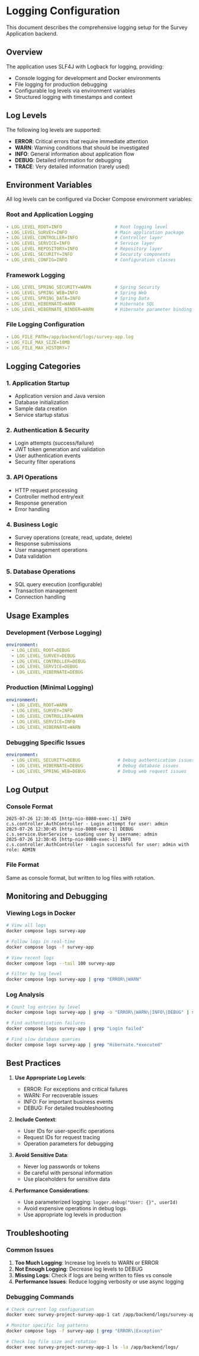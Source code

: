 # Logging Configuration

This document describes the comprehensive logging setup for the Survey Application backend.

## Overview

The application uses SLF4J with Logback for logging, providing:
- Console logging for development and Docker environments
- File logging for production debugging
- Configurable log levels via environment variables
- Structured logging with timestamps and context

## Log Levels

The following log levels are supported:
- **ERROR**: Critical errors that require immediate attention
- **WARN**: Warning conditions that should be investigated
- **INFO**: General information about application flow
- **DEBUG**: Detailed information for debugging
- **TRACE**: Very detailed information (rarely used)

## Environment Variables

All log levels can be configured via Docker Compose environment variables:

### Root and Application Logging
```yaml
- LOG_LEVEL_ROOT=INFO                    # Root logging level
- LOG_LEVEL_SURVEY=INFO                  # Main application package
- LOG_LEVEL_CONTROLLER=INFO              # Controller layer
- LOG_LEVEL_SERVICE=INFO                 # Service layer
- LOG_LEVEL_REPOSITORY=INFO              # Repository layer
- LOG_LEVEL_SECURITY=INFO                # Security components
- LOG_LEVEL_CONFIG=INFO                  # Configuration classes
```

### Framework Logging
```yaml
- LOG_LEVEL_SPRING_SECURITY=WARN         # Spring Security
- LOG_LEVEL_SPRING_WEB=INFO              # Spring Web
- LOG_LEVEL_SPRING_DATA=INFO             # Spring Data
- LOG_LEVEL_HIBERNATE=WARN               # Hibernate SQL
- LOG_LEVEL_HIBERNATE_BINDER=WARN        # Hibernate parameter binding
```

### File Logging Configuration
```yaml
- LOG_FILE_PATH=/app/backend/logs/survey-app.log
- LOG_FILE_MAX_SIZE=10MB
- LOG_FILE_MAX_HISTORY=7
```

## Logging Categories

### 1. Application Startup
- Application version and Java version
- Database initialization
- Sample data creation
- Service startup status

### 2. Authentication & Security
- Login attempts (success/failure)
- JWT token generation and validation
- User authentication events
- Security filter operations

### 3. API Operations
- HTTP request processing
- Controller method entry/exit
- Response generation
- Error handling

### 4. Business Logic
- Survey operations (create, read, update, delete)
- Response submissions
- User management operations
- Data validation

### 5. Database Operations
- SQL query execution (configurable)
- Transaction management
- Connection handling

## Usage Examples

### Development (Verbose Logging)
```yaml
environment:
  - LOG_LEVEL_ROOT=DEBUG
  - LOG_LEVEL_SURVEY=DEBUG
  - LOG_LEVEL_CONTROLLER=DEBUG
  - LOG_LEVEL_SERVICE=DEBUG
  - LOG_LEVEL_HIBERNATE=DEBUG
```

### Production (Minimal Logging)
```yaml
environment:
  - LOG_LEVEL_ROOT=WARN
  - LOG_LEVEL_SURVEY=INFO
  - LOG_LEVEL_CONTROLLER=WARN
  - LOG_LEVEL_SERVICE=INFO
  - LOG_LEVEL_HIBERNATE=WARN
```

### Debugging Specific Issues
```yaml
environment:
  - LOG_LEVEL_SECURITY=DEBUG              # Debug authentication issues
  - LOG_LEVEL_HIBERNATE=DEBUG             # Debug database issues
  - LOG_LEVEL_SPRING_WEB=DEBUG            # Debug web request issues
```

## Log Output

### Console Format
```
2025-07-26 12:30:45 [http-nio-8080-exec-1] INFO  c.s.controller.AuthController - Login attempt for user: admin
2025-07-26 12:30:45 [http-nio-8080-exec-1] DEBUG c.s.service.UserService - Loading user by username: admin
2025-07-26 12:30:45 [http-nio-8080-exec-1] INFO  c.s.controller.AuthController - Login successful for user: admin with role: ADMIN
```

### File Format
Same as console format, but written to log files with rotation.

## Monitoring and Debugging

### Viewing Logs in Docker
```bash
# View all logs
docker compose logs survey-app

# Follow logs in real-time
docker compose logs -f survey-app

# View recent logs
docker compose logs --tail 100 survey-app

# Filter by log level
docker compose logs survey-app | grep "ERROR\|WARN"
```

### Log Analysis
```bash
# Count log entries by level
docker compose logs survey-app | grep -o "ERROR\|WARN\|INFO\|DEBUG" | sort | uniq -c

# Find authentication failures
docker compose logs survey-app | grep "Login failed"

# Find slow database queries
docker compose logs survey-app | grep "Hibernate.*executed"
```

## Best Practices

1. **Use Appropriate Log Levels**:
   - ERROR: For exceptions and critical failures
   - WARN: For recoverable issues
   - INFO: For important business events
   - DEBUG: For detailed troubleshooting

2. **Include Context**:
   - User IDs for user-specific operations
   - Request IDs for request tracing
   - Operation parameters for debugging

3. **Avoid Sensitive Data**:
   - Never log passwords or tokens
   - Be careful with personal information
   - Use placeholders for sensitive data

4. **Performance Considerations**:
   - Use parameterized logging: `logger.debug("User: {}", userId)`
   - Avoid expensive operations in debug logs
   - Use appropriate log levels in production

## Troubleshooting

### Common Issues

1. **Too Much Logging**: Increase log levels to WARN or ERROR
2. **Not Enough Logging**: Decrease log levels to DEBUG
3. **Missing Logs**: Check if logs are being written to files vs console
4. **Performance Issues**: Reduce logging verbosity or use async logging

### Debugging Commands
```bash
# Check current log configuration
docker exec survey-project-survey-app-1 cat /app/backend/logs/survey-app.log

# Monitor specific log patterns
docker compose logs -f survey-app | grep "ERROR\|Exception"

# Check log file size and rotation
docker exec survey-project-survey-app-1 ls -la /app/backend/logs/
``` 